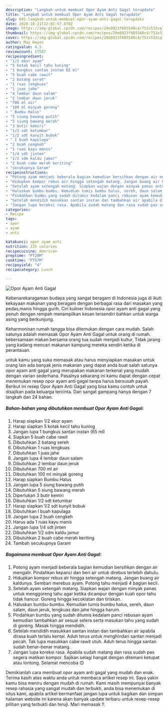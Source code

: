 ```yaml
---
description: "Langkah untuk membuat Opor Ayam Anti Gagal terupdate"
title: "Langkah untuk membuat Opor Ayam Anti Gagal terupdate"
slug: 601-langkah-untuk-membuat-opor-ayam-anti-gagal-terupdate
date: 2020-10-21T22:02:57.870Z
image: https://img-global.cpcdn.com/recipes/20e8923f605540c4/751x532cq70/opor-ayam-anti-gagal-foto-resep-utama.jpg
thumbnail: https://img-global.cpcdn.com/recipes/20e8923f605540c4/751x532cq70/opor-ayam-anti-gagal-foto-resep-utama.jpg
cover: https://img-global.cpcdn.com/recipes/20e8923f605540c4/751x532cq70/opor-ayam-anti-gagal-foto-resep-utama.jpg
author: May Hayes
ratingvalue: 4.5
reviewcount: 17587
recipeingredient:
- "1/2 ekor ayam"
- "5 kotak kecil tahu kuning"
- "1 bungkus santan instan 65 ml"
- "5 buah cabe rawit"
- "2 batang sereh"
- "1 ruas lengkuas"
- "1 juas jahe"
- "4 lembar daun salam"
- "2 lembar daun jeruk"
- "700 ml air"
- "100 ml minyak goreng"
- " Bumbu Halus"
- "5 siung bawang putih"
- "5 siung bawang merah"
- "3 butir kemiri"
- "1/2 sdt ketumbar"
- "1/2 sdt kunyit bubuk"
- " I buah kapulaga"
- "2 buah cengkeh"
- "1 ruas kayu manis"
- "1/4 sdt jinten"
- "1/2 sdm kaldu jamur"
- "2 buah cabe merah keriting"
- "secukupnya Garam"
recipeinstructions:
- "Potong ayam menjadi beberala bagian kemudian bersihkan dengan air mengalir. Pindahkan kepanci dan beri air untuk direbus terlebih dahulu."
- "Hidupkan kompor rebus air hingga setengah matang. Jangan buang air kaldunya. Sembari merebus ayam. Potong tahu menjadi 4 bagian kecil."
- "Setelah ayam setengah matang. Siapkan wajan dengan minyak panas untuk menggoreng tahu agar ketika dicampur dengan kuah opor tahu tidak hancur. Goreng hingga kecoklatan dan tiriskan."
- "Haluskan bumbu-bumbu. Kemudian tumis bumbu halus, sereh, daun salam, daun jeruk, lengkuas dan jahe hingga harum."
- "Pindahkan bumbu yang sudah ditumis kedalam panci rebusan ayam kemudian tambahkan air sesuai selera serta masukan tahu yang sudah di goreng. Masak hingga mendidih."
- "Setelah mendidih masukkan santan instan dan tambahkan air apabila dirasa kuah terlalu kental. Aduh terus untuk menghindari santan menjadi pecah. Tak lupa masukkan cabe rawit utuh. Aduh terus hingga santan sudah benar-benar matang."
- "Jangan lupa koreksi rasa. Apabila sudah matang dan rasa sudah pas segera matikan kompor. Sajikan selagi hangat dengan ditemani ketupat atau lontong. Selamat mencoba 😊"
categories:
- Recipe
tags:
- opor
- ayam
- anti

katakunci: opor ayam anti 
nutrition: 225 calories
recipecuisine: American
preptime: "PT20M"
cooktime: "PT57M"
recipeyield: "4"
recipecategory: Lunch

---
```



![Opor Ayam Anti Gagal](https://img-global.cpcdn.com/recipes/20e8923f605540c4/751x532cq70/opor-ayam-anti-gagal-foto-resep-utama.jpg)

Kebenarekaragaman budaya yang sangat beragam di Indonesia juga di ikuti kekayaan makanan yang beragam dengan berbagai rasa dari masakan yang pedas,manis hingga gurih. Ciri kuliner Indonesia opor ayam anti gagal yang penuh dengan rempah menampilkan kesan tersendiri bahkan untuk warga asing yang berkunjung.




Keharmonisan rumah tangga bisa ditemukan dengan cara mudah. Salah satunya adalah memasak Opor Ayam Anti Gagal untuk orang di rumah. kebersamaan makan bersama orang tua sudah menjadi kultur, Tidak jarang yang kadang mencari makanan kampung mereka sendiri ketika di perantauan.

untuk kamu yang suka memasak atau harus menyiapkan masakan untuk orang lain ada banyak jenis makanan yang dapat anda buat salah satunya opor ayam anti gagal yang merupakan makanan terkenal yang mudah dengan varian sederhana. Pasalnya sekarang ini kamu dapat dengan cepat menemukan resep opor ayam anti gagal tanpa harus bersusah payah.
Berikut ini resep Opor Ayam Anti Gagal yang bisa kamu contoh untuk disajikan pada keluarga tercinta. Dan sangat gampang hanya dengan 7 langkah dan 24 bahan.


<!--inarticleads1-->

##### Bahan-bahan yang dibutuhkan membuat Opor Ayam Anti Gagal:

1. Harap siapkan 1/2 ekor ayam
1. Harap siapkan 5 kotak kecil tahu kuning
1. Jangan lupa 1 bungkus santan instan (65 ml)
1. Siapkan 5 buah cabe rawit
1. Dibutuhkan 2 batang sereh
1. Dibutuhkan 1 ruas lengkuas
1. Dibutuhkan 1 juas jahe
1. Jangan lupa 4 lembar daun salam
1. Dibutuhkan 2 lembar daun jeruk
1. Dibutuhkan 700 ml air
1. Dibutuhkan 100 ml minyak goreng
1. Harap siapkan  Bumbu Halus
1. Jangan lupa 5 siung bawang putih
1. Dibutuhkan 5 siung bawang merah
1. Diperlukan 3 butir kemiri
1. Dibutuhkan 1/2 sdt ketumbar
1. Harap siapkan 1/2 sdt kunyit bubuk
1. Dibutuhkan  I buah kapulaga
1. Jangan lupa 2 buah cengkeh
1. Harus ada 1 ruas kayu manis
1. Jangan lupa 1/4 sdt jinten
1. Dibutuhkan 1/2 sdm kaldu jamur
1. Dibutuhkan 2 buah cabe merah keriting
1. Tambah secukupnya Garam




<!--inarticleads2-->

##### Bagaimana membuat  Opor Ayam Anti Gagal:

1. Potong ayam menjadi beberala bagian kemudian bersihkan dengan air mengalir. Pindahkan kepanci dan beri air untuk direbus terlebih dahulu.
1. Hidupkan kompor rebus air hingga setengah matang. Jangan buang air kaldunya. Sembari merebus ayam. Potong tahu menjadi 4 bagian kecil.
1. Setelah ayam setengah matang. Siapkan wajan dengan minyak panas untuk menggoreng tahu agar ketika dicampur dengan kuah opor tahu tidak hancur. Goreng hingga kecoklatan dan tiriskan.
1. Haluskan bumbu-bumbu. Kemudian tumis bumbu halus, sereh, daun salam, daun jeruk, lengkuas dan jahe hingga harum.
1. Pindahkan bumbu yang sudah ditumis kedalam panci rebusan ayam kemudian tambahkan air sesuai selera serta masukan tahu yang sudah di goreng. Masak hingga mendidih.
1. Setelah mendidih masukkan santan instan dan tambahkan air apabila dirasa kuah terlalu kental. Aduh terus untuk menghindari santan menjadi pecah. Tak lupa masukkan cabe rawit utuh. Aduh terus hingga santan sudah benar-benar matang.
1. Jangan lupa koreksi rasa. Apabila sudah matang dan rasa sudah pas segera matikan kompor. Sajikan selagi hangat dengan ditemani ketupat atau lontong. Selamat mencoba 😊




Demikianlah cara membuat opor ayam anti gagal yang mudah dan enak. Terima kasih atas waktu anda untuk membaca artikel resep ini. Saya yakin kamu bisa meniru dengan mudah di rumah. Kami masih mempunyai banyak resep rahasia yang sangat mudah dan terbukti, anda bisa menemukan di situs kami, apabila artikel bermanfaat jangan lupa untuk bagikan dan simpan halaman website ini karena akan banyak update terbaru untuk resep-resep pilihan yang terbukti dan teruji. Mari memasak !!. 
